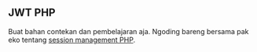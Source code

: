 ## JWT PHP

Buat bahan contekan dan pembelajaran aja. Ngoding bareng bersama pak eko tentang <a href="https://www.youtube.com/watch?v=N5rM-sjA6y4&t=2372s">session management PHP</a>.
